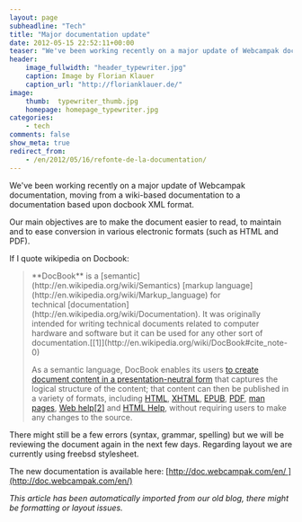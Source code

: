 ```yaml
---
layout: page
subheadline: "Tech"
title: "Major documentation update"
date: 2012-05-15 22:52:11+00:00
teaser: "We've been working recently on a major update of Webcampak documentation, moving from a wiki-based documentation to a documentation based upon docbook XML format."
header:
    image_fullwidth: "header_typewriter.jpg"
    caption: Image by Florian Klauer
    caption_url: "http://florianklauer.de/"
image:
    thumb:  typewriter_thumb.jpg
    homepage: homepage_typewriter.jpg
categories:
    - tech
comments: false
show_meta: true
redirect_from:
    - /en/2012/05/16/refonte-de-la-documentation/
---
```

We've been working recently on a major update of Webcampak documentation, moving from a wiki-based documentation to a documentation based upon docbook XML format.

Our main objectives are to make the document easier to read, to maintain and to ease conversion in various electronic formats (such as HTML and PDF).

If I quote wikipedia on Docbook:

<blockquote>**DocBook** is a [semantic](http://en.wikipedia.org/wiki/Semantics) [markup language](http://en.wikipedia.org/wiki/Markup_language) for technical [documentation](http://en.wikipedia.org/wiki/Documentation). It was originally intended for writing technical documents related to computer hardware and software but it can be used for any other sort of documentation.[[1]](http://en.wikipedia.org/wiki/DocBook#cite_note-0)

As a semantic language, DocBook enables its users [to create document content in a presentation-neutral form](http://en.wikipedia.org/wiki/Separation_of_presentation_and_content) that captures the logical structure of the content; that content can then be published in a variety of formats, including [HTML](http://en.wikipedia.org/wiki/HTML), [XHTML](http://en.wikipedia.org/wiki/XHTML), [EPUB](http://en.wikipedia.org/wiki/EPUB), [PDF](http://en.wikipedia.org/wiki/Portable_Document_Format), [man pages](http://en.wikipedia.org/wiki/Manual_page_(Unix)), [Web help](http://en.wikipedia.org/wiki/Web_help)[[2]](http://en.wikipedia.org/wiki/DocBook#cite_note-webhelp-1.76.1-1) and [HTML Help](http://en.wikipedia.org/wiki/Microsoft_Compiled_HTML_Help), without requiring users to make any changes to the source.</blockquote>

There might still be a few errors (syntax, grammar, spelling) but we will be reviewing the document again in the next few days. Regarding layout we are currently using freebsd stylesheet.

The new documentation is available here: [http://doc.webcampak.com/en/ ](http://doc.webcampak.com/en/)

_This article has been automatically imported from our old blog, there might be formatting or layout issues._

